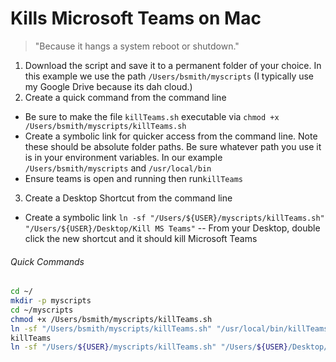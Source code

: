 Kills Microsoft Teams on Mac
======
> "Because it hangs a system reboot or shutdown."

1. Download the script and save it to a permanent folder of your choice. In this example we use the path ```/Users/bsmith/myscripts``` (I typically use my Google Drive because its dah cloud.)
2. Create a quick command from the command line
  - Be sure to make the file ```killTeams.sh``` executable via ```chmod +x /Users/bsmith/myscripts/killTeams.sh```
  - Create a symbolic link for quicker access from the command line. Note these should be absolute folder paths. Be sure whatever path you use it is in your environment variables. In our example ```/Users/bsmith/myscripts``` and ```/usr/local/bin```
  - Ensure teams is open and running then run```killTeams```
3. Create a Desktop Shortcut from the command line
  - Create a symbolic link ```ln -sf "/Users/${USER}/myscripts/killTeams.sh" "/Users/${USER}/Desktop/Kill MS Teams"```
  -- From your Desktop, double click the new shortcut and it should kill Microsoft Teams

###### Quick Commands 
``` bash
cd ~/
mkdir -p myscripts
cd ~/myscripts
chmod +x /Users/bsmith/myscripts/killTeams.sh
ln -sf "/Users/bsmith/myscripts/killTeams.sh" "/usr/local/bin/killTeams"
killTeams
ln -sf "/Users/${USER}/myscripts/killTeams.sh" "/Users/${USER}/Desktop/Kill MS Teams"
```

